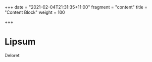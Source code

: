 +++
date = "2021-02-04T21:31:35+11:00"
fragment = "content"
title = "Content Block"
weight = 100

+++

# Lipsum

Deloret

